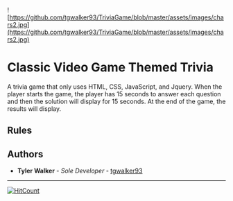 ![https://github.com/tgwalker93/TriviaGame/blob/master/assets/images/chars2.jpg](https://github.com/tgwalker93/TriviaGame/blob/master/assets/images/chars2.jpg)

# Classic Video Game Themed Trivia
A trivia game that only uses HTML, CSS, JavaScript, and Jquery. When the player starts the game, the player has 15 seconds to answer each question and then the solution will display for 15 seconds. At the end of the game, the results will display.

## Rules


## Authors

* **Tyler Walker** - *Sole Developer* - [tgwalker93](https://github.com/tgwalker93)


---


[![HitCount](http://hits.dwyl.io/tgwalker93/TriviaGame.svg)](http://hits.dwyl.io/tgwalker93/TriviaGame)
